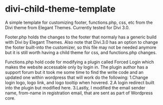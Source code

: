 # divi-child-theme-template
A simple template for customizing footer, functions.php, css, etc from the Divi theme from Elegant Themes.
Currently tested for Divi 3.0.

Footer.php holds the changes to the footer that normaly has a generic build with Divi by Elegant Themes. Also note that Divi.3.0 has an option to change the footer built-into the customizer, so this file may not be needed anymore but it is still worth having a child theme for css, and functions.php changes. 

Functions.php hold code for modifying a plugin called Forced Login which makes the website accessable only by login in. The plugin author has a support forum but it took me some time to find the write code and an updated one within wordpress that will work do the following: 
  1.Change login logo, logo link, and logo tooltip when hovered.
  2.A login redirect built into the plugin but modified here.
  3.Lastly, I modified the email sender name, from-name in registration email, that are sent as part of Wordpress core. 
  
